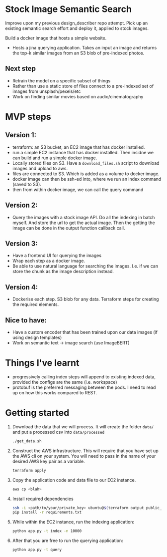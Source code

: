 # Stock Image Semantic Search

Improve upon my previous design_describer repo attempt. Pick up an existing semantic search effort
and deploy it, applied to stock images.

Build a docker image that hosts a simple website.

- Hosts a jina querying application. Takes an input an image and returns the top-k similar images
from an S3 blob of pre-indexed photos.

## Next step

- Retrain the model on a specific subset of things
- Rather than use a static store of files connect to a pre-indexed set of images from unsplash/pexels/etc
- Work on finding similar movies based on audio/cinematography

# MVP steps

## Version 1:

- terraform: an S3 bucket, an EC2 image that has docker installed.
- run a simple EC2 instance that has docker installed. Then insidne we can build
and run a simple docker image.
- Locally stored files on S3. Have a `download_files.sh` script to download images
and upload to aws.
- files are connected to S3. Which is added as a volume to docker image.
- docker image can then be ssh-ed into, where we run an index command (saved to S3).
- then from within docker image, we can call the query command

## Version 2:

- Query the images with a stock image API. Do all the indexing in batch myself. And store the url to get the actual image. Then the getting the image can be done in the output function callback call.

## Version 3:

- Have a frontend UI for querying the images
- Wrap each step as a docker image.
- Be able to use natural language for searching the images. I.e. if we can store the chunk as the image
description instead.

## Version 4:

- Dockerise each step. S3 blob for any data. Terraform steps for creating the required elements.

## Nice to have:

- Have a custom encoder that has been trained upon our data images (if using design templates)
- Work on semantic text -> image search (use ImageBERT)

# Things I've learnt

- progressively calling index steps will append to existing indexed data, provided the configs are the same (i.e. workspace)
- protobuf is the preferred messaging between the pods. I need to read up on
how this works compared to REST.

# Getting started

1. Download the data that we will process. It will create the folder `data/`
and put a processed csv into `data/processed`

    ```bash
    ./get_data.sh
    ```

1. Construct the AWS infrastructure. This will require that you have
set up the AWS cli on your system. You will need to pass in the name
of your desired AWS key pair as a variable.

    ```bash
    terraform apply
    ```

1. Copy the application code and data file to our EC2 instance.

    ```bash
    aws cp <blah>
    ```

1. Install required dependencies

    ```bash
    ssh -i <path/to/your/private_key> ubuntu@$(terraform output public_dns)
    pip install -r requirements.txt
    ```

1. While within the EC2 instance, run the indexing application:

    ```bash
    python app.py -t index -n 10000
    ```

1. After that you are free to run the querying application:

    ```bash
    python app.py -t query
    ```
